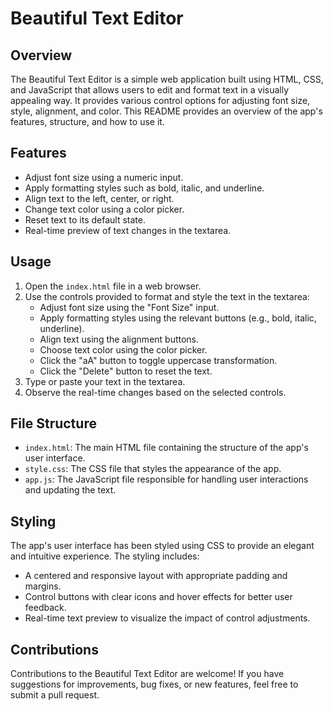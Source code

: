 # Beautiful Text Editor

## Overview
The Beautiful Text Editor is a simple web application built using HTML, CSS, and JavaScript that allows users to edit and format text in a visually appealing way. It provides various control options for adjusting font size, style, alignment, and color. This README provides an overview of the app's features, structure, and how to use it.

## Features
- Adjust font size using a numeric input.
- Apply formatting styles such as bold, italic, and underline.
- Align text to the left, center, or right.
- Change text color using a color picker.
- Reset text to its default state.
- Real-time preview of text changes in the textarea.

## Usage
1. Open the `index.html` file in a web browser.
2. Use the controls provided to format and style the text in the textarea:
   - Adjust font size using the "Font Size" input.
   - Apply formatting styles using the relevant buttons (e.g., bold, italic, underline).
   - Align text using the alignment buttons.
   - Choose text color using the color picker.
   - Click the "aA" button to toggle uppercase transformation.
   - Click the "Delete" button to reset the text.
3. Type or paste your text in the textarea.
4. Observe the real-time changes based on the selected controls.

## File Structure
- `index.html`: The main HTML file containing the structure of the app's user interface.
- `style.css`: The CSS file that styles the appearance of the app.
- `app.js`: The JavaScript file responsible for handling user interactions and updating the text.

## Styling
The app's user interface has been styled using CSS to provide an elegant and intuitive experience. The styling includes:
- A centered and responsive layout with appropriate padding and margins.
- Control buttons with clear icons and hover effects for better user feedback.
- Real-time text preview to visualize the impact of control adjustments.

## Contributions
Contributions to the Beautiful Text Editor are welcome! If you have suggestions for improvements, bug fixes, or new features, feel free to submit a pull request.
